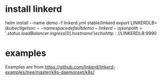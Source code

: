 # install linkerd
helm install --name demo -f linkerd.yml stable/linkerd
export LINKERDLB=$(kubectl get svc --namespace default demo-linkerd -o jsonpath='{.status.loadBalancer.ingress[0].hostname}')
echo http://$LINKERDLB:9990


# examples
Examples are from https://github.com/linkerd/linkerd-examples/tree/master/k8s-daemonset/k8s/


